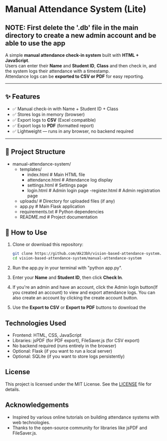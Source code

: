 # Manual Attendance System (Lite)

## NOTE: First delete the '.db' file in the main directory to create a new admin account and be able to use the app

A simple **manual attendance check-in system** built with **HTML + JavaScript**.  
Users can enter their **Name** and **Student ID**, **Class** and then check in, and the system logs their attendance with a timestamp.  
Attendance logs can be **exported to CSV or PDF** for easy reporting.

---

## ✨ Features

- ✅ Manual check-in with Name + Student ID + Class
- ✅ Stores logs in memory (browser)  
- ✅ Export logs to **CSV** (Excel compatible)  
- ✅ Export logs to **PDF** (formatted report)  
- ✅ Lightweight — runs in any browser, no backend required  

---

## 📂 Project Structure

- manual-attendance-system/
  - templates/
    - index.html          # Main HTML file
    - attendance.html     # Attendance log display
    - settings.html       # Settings page
    - login.html          # Admin login page
    -register.html       # Admin registration page
  - uploads/              # Directory for uploaded files (if any)
  - app.py                # Main Flask application
  - requirements.txt      # Python dependencies
  - README.md             # Project documentation

## 🚀 How to Use

1. Clone or download this repository:

   ```bash
   git clone https://github.com/Ak23bh/vision-based-attendance-system.git
   cd vision-based-attendance-system/manual-attendance-system
   ```

2. Run the app.py in your terminal with "python app.py".

3. Enter your **Name** and **Student ID**, then click **Check In**.
4. If you're an admin and have an account, click the Admin login button(If you created an account) to view and export attendance logs. You can also create an account by clicking the create account button.
5. Use the **Export to CSV** or **Export to PDF** buttons to download the

## Technologies Used

- Frontend: HTML, CSS, JavaScript
- Libraries: jsPDF (for PDF export), FileSaver.js (for CSV export)
- No backend required (runs entirely in the browser)
- Optional: Flask (if you want to run a local server)
- Optional: SQLite (if you want to store logs persistently)

## License

This project is licensed under the MIT License. See the [LICENSE](https://opensource.org/licenses/MIT) file for details.

## Acknowledgements

- Inspired by various online tutorials on building attendance systems with web technologies.
- Thanks to the open-source community for libraries like jsPDF and FileSaver.js.